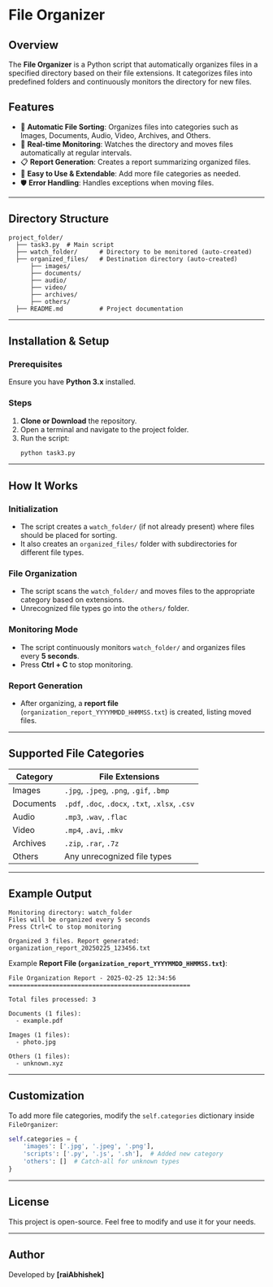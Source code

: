 # File Organizer

## Overview
The **File Organizer** is a Python script that automatically organizes files in a specified directory based on their file extensions. It categorizes files into predefined folders and continuously monitors the directory for new files.

## Features
- 📂 **Automatic File Sorting**: Organizes files into categories such as Images, Documents, Audio, Video, Archives, and Others.
- 🔄 **Real-time Monitoring**: Watches the directory and moves files automatically at regular intervals.
- 📋 **Report Generation**: Creates a report summarizing organized files.
- 🚀 **Easy to Use & Extendable**: Add more file categories as needed.
- 🛡️ **Error Handling**: Handles exceptions when moving files.

---

## Directory Structure
```
project_folder/
  ├── task3.py  # Main script
  ├── watch_folder/      # Directory to be monitored (auto-created)
  ├── organized_files/   # Destination directory (auto-created)
      ├── images/
      ├── documents/
      ├── audio/
      ├── video/
      ├── archives/
      ├── others/
  ├── README.md          # Project documentation
```

---

## Installation & Setup
### Prerequisites
Ensure you have **Python 3.x** installed.

### Steps
1. **Clone or Download** the repository.
2. Open a terminal and navigate to the project folder.
3. Run the script:
   ```sh
   python task3.py
   ```

---

## How It Works
### Initialization
- The script creates a `watch_folder/` (if not already present) where files should be placed for sorting.
- It also creates an `organized_files/` folder with subdirectories for different file types.

### File Organization
- The script scans the `watch_folder/` and moves files to the appropriate category based on extensions.
- Unrecognized file types go into the `others/` folder.

### Monitoring Mode
- The script continuously monitors `watch_folder/` and organizes files every **5 seconds**.
- Press **Ctrl + C** to stop monitoring.

### Report Generation
- After organizing, a **report file** (`organization_report_YYYYMMDD_HHMMSS.txt`) is created, listing moved files.

---

## Supported File Categories
| Category    | File Extensions                                   |
|------------|-------------------------------------------------|
| Images     | `.jpg`, `.jpeg`, `.png`, `.gif`, `.bmp`        |
| Documents  | `.pdf`, `.doc`, `.docx`, `.txt`, `.xlsx`, `.csv` |
| Audio      | `.mp3`, `.wav`, `.flac`                        |
| Video      | `.mp4`, `.avi`, `.mkv`                         |
| Archives   | `.zip`, `.rar`, `.7z`                          |
| Others     | Any unrecognized file types                    |

---

## Example Output
```
Monitoring directory: watch_folder
Files will be organized every 5 seconds
Press Ctrl+C to stop monitoring

Organized 3 files. Report generated: organization_report_20250225_123456.txt
```

Example **Report File (`organization_report_YYYYMMDD_HHMMSS.txt`)**:
```
File Organization Report - 2025-02-25 12:34:56
==================================================

Total files processed: 3

Documents (1 files):
  - example.pdf

Images (1 files):
  - photo.jpg

Others (1 files):
  - unknown.xyz
```

---

## Customization
To add more file categories, modify the `self.categories` dictionary inside `FileOrganizer`:
```python
self.categories = {
    'images': ['.jpg', '.jpeg', '.png'],
    'scripts': ['.py', '.js', '.sh'],  # Added new category
    'others': []  # Catch-all for unknown types
}
```

---

## License
This project is open-source. Feel free to modify and use it for your needs.

---

## Author
Developed by **[raiAbhishek]**

